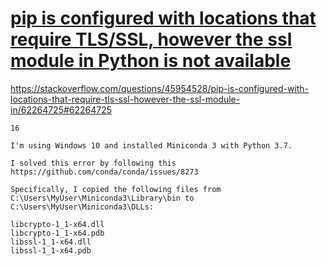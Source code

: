 # [pip is configured with locations that require TLS/SSL, however the ssl module in Python is not available](https://stackoverflow.com/questions/45954528/pip-is-configured-with-locations-that-require-tls-ssl-however-the-ssl-module-in)





https://stackoverflow.com/questions/45954528/pip-is-configured-with-locations-that-require-tls-ssl-however-the-ssl-module-in/62264725#62264725



```
16

I'm using Windows 10 and installed Miniconda 3 with Python 3.7.

I solved this error by following this https://github.com/conda/conda/issues/8273

Specifically, I copied the following files from C:\Users\MyUser\Miniconda3\Library\bin to C:\Users\MyUser\Miniconda3\DLLs:

libcrypto-1_1-x64.dll
libcrypto-1_1-x64.pdb
libssl-1_1-x64.dll
libssl-1_1-x64.pdb
```

